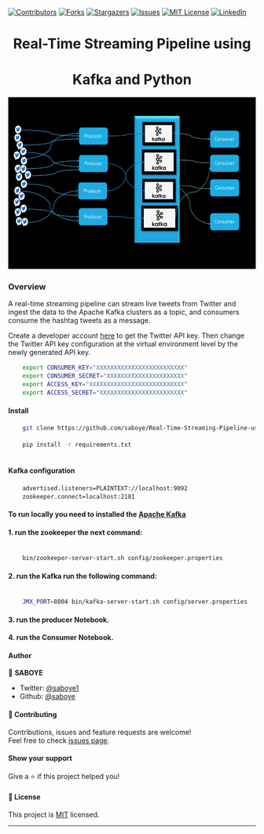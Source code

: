 [![Contributors][contributors-shield]][contributors-url]
[![Forks][forks-shield]][forks-url]
[![Stargazers][stars-shield]][stars-url]
[![Issues][issues-shield]][issues-url]
[![MIT License][license-shield]][license-url]
[![LinkedIn][linkedin-shield]][linkedin-url]
<h1 align="center">Real-Time  Streaming Pipeline using </h1>
<h1 align="center">Kafka and Python</h1>

<p align="center">
  <a href="https://github.com/saboye/Real-Time-Streaming-Pipeline-using-Kafka-and-Python">
    <img src="images/kafka.jpg" alt="Logo" width="800" height="350">
  </a>

### Overview 
A real-time streaming pipeline can stream live tweets from Twitter and ingest the data to the Apache Kafka clusters as a topic, and consumers consume the hashtag tweets as a message.

Create a developer account [here](https://developer.twitter.com/)  to get the Twitter API key. Then change the Twitter API key configuration at the virtual environment level by the newly generated API key.

```sh
    export CONSUMER_KEY="XXXXXXXXXXXXXXXXXXXXXXXXX"
    export CONSUMER_SECRET="XXXXXXXXXXXXXXXXXXXXXX"
    export ACCESS_KEY="XXXXXXXXXXXXXXXXXXXXXXXXXXX"
    export ACCESS_SECRET="XXXXXXXXXXXXXXXXXXXXXXXX"
```
#### Install

```sh
    git clone https://github.com/saboye/Real-Time-Streaming-Pipeline-using-Kafka-and-Python.

    pip install -r requirements.txt
 
```
#### Kafka configuration

```sh
    advertised.listeners=PLAINTEXT://localhost:9092
    zookeeper.connect=localhost:2181 

````

#### To run locally you need to installed the [Apache Kafka](https://kafka.apache.org/downloads) 
#### 1. run the zookeeper the next command: 
```sh

    bin/zookeeper-server-start.sh config/zookeeper.properties 

```

#### 2. run the Kafka run the following command: 
```sh

    JMX_PORT=8004 bin/kafka-server-start.sh config/server.properties

```

#### 3. run the producer Notebook. 


#### 4. run the Consumer Notebook. 


#### Author

👤 **SABOYE**

* Twitter: [@saboye1](https://twitter.com/saboye1)
* Github: [@saboye](https://github.com/saboye)


#### 🤝 Contributing

Contributions, issues and feature requests are welcome!<br />Feel free to check [issues page](https://github.com/saboye/Real-Time-Streaming-Pipeline-using-Kafka-and-Python/issues).

#### Show your support

Give a ⭐️ if this project helped you!

#### 📝 License


This project is [MIT](https://github.com/saboye/Real-Time-Streaming-Pipeline-using-Kafka-and-Python/blob/main/LICENSE) licensed.

***

[contributors-shield]: https://img.shields.io/github/contributors/saboye/Real-Time-Streaming-Pipeline-using-Kafka-and-Python?style=for-the-badge
[contributors-url]: https://github.com/saboye/Automated-File-Transfer-with-Bash/graphs/contributors
[forks-shield]: https://img.shields.io/github/stars/saboye/Real-Time-Streaming-Pipeline-using-Kafka-and-Python?style=for-the-badge
[forks-url]: https://github.com/saboye/Real-Time-Streaming-Pipeline-using-Kafka-and-Python/network/members
[stars-shield]: https://img.shields.io/github/stars/saboye/Real-Time-Streaming-Pipeline-using-Kafka-and-Python?style=for-the-badge
[stars-url]: https://github.com/saboye/Automated-File-Transfer-with-Bash/stargazers
[issues-shield]: https://img.shields.io/github/issues/saboye/Real-Time-Streaming-Pipeline-using-Kafka-and-Python?style=for-the-badge
[issues-url]: https://github.com/saboye/Real-Time-Streaming-Pipeline-using-Kafka-and-Python/issues
[license-shield]: https://img.shields.io/github/license/saboye/Real-Time-Streaming-Pipeline-using-Kafka-and-Python?style=for-the-badge
[license-url]: https://github.com/saboye/Real-Time-Streaming-Pipeline-using-Kafka-and-Python/blob/master/LICENSE.txt
[linkedin-shield]: https://img.shields.io/badge/-LinkedIn-black.svg?style=for-the-badge&logo=linkedin&colorB=555
[linkedin-url]: https://linkedin.com/in/samuelaboye


